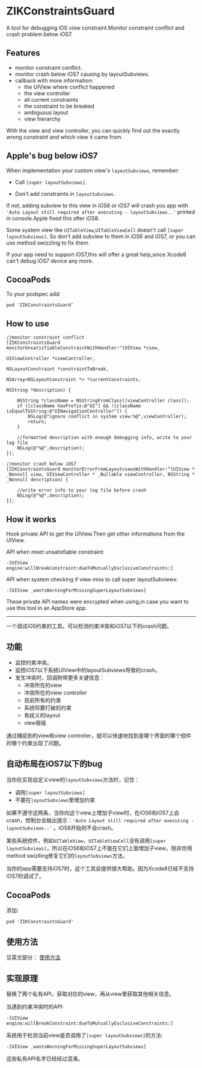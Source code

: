 # ZIKConstraintsGuard
A tool for debugging iOS view constraint.Monitor constraint conflict and crash problem below iOS7.

## Features

* monitor constraint conflict.
* monitor crash below iOS7 causing by layoutSubviews.
* callback with more information: 
	* the UIView where conflict happened
	* the view controller
	* all current constraints
	* the constraint to be breaked
	* ambiguous layout
	* view hierarchy

With the view and view controller, you can quickly find out the exactly wrong constraint and which view it came from.

## Apple's bug below iOS7

When implementation your custom view's `layoutSubviews`, remember:
 
* Call `[super layoutSubviews]`.
 
* Don't add constraints in `layoutSubviews`.
 
If not, adding subview to this view in iOS6 or iOS7 will crash you app with `'Auto Layout still required after executing - layoutSubviews..'` printed in console.Apple fixed this after iOS8.
 
Some system view like `UITableView`,`UITableViewCell` doesn't call `[super layoutSubviews]`. So don't add subview to them in iOS6 and iOS7, or you can use method swizzling to fix them.

If your app need to support iOS7,this will offer a great help,since Xcode8 can't debug iOS7 device any more.

## CocoaPods

To your podspec add:

```
pod 'ZIKConstraintsGuard'
```

## <a name="how-to-use"></a>How to use

```
//monitor constraint conflict
[ZIKConstraintsGuard monitorUnsatisfiableConstraintWithHandler:^(UIView *view, 
																 UIViewController *viewController, 
																 NSLayoutConstraint *constraintToBreak, 
																 NSArray<NSLayoutConstraint *> *currentConstraints, 
																 NSString *description) {
        
    NSString *className = NSStringFromClass([viewController class]);
    if ([className hasPrefix:@"UI"] && ![className isEqualToString:@"UINavigationController"]) {
        NSLog(@"ignore conflict in system view:%@",viewController);
        return;
    }
    
    //formatted description with enough debugging info, write to your log file
    NSLog(@"%@",description);
}];
```

```
//monitor crash below iOS7
[ZIKConstraintsGuard monitorErrorFromLayoutviewsWithHandler:^(UIView * _Nonnull view, UIViewController * _Nullable viewController, NSString * _Nonnull description) {
        
    //write error info to your log file before crash
    NSLog(@"%@",description);
}];
```

## How it works

Hook private API to get the UIView.Then get other informations from the UIView.

API when meet unsatisfiable constraint:

```
-[UIView engine:willBreakConstraint:dueToMutuallyExclusiveConstraints:]
```

API when system checking if view miss to call super layoutSubviews:

```
-[UIView _wantsWarningForMissingSuperLayoutSubviews]
```
These private API names were encrypted when using,in case you want to use this tool in an AppStore app.
___

一个调试iOS约束的工具。可以检测约束冲突和iOS7以下的crash问题。

## 功能
* 监控约束冲突。
* 监控iOS7以下系统UIView中的layoutSubviews导致的crash。
* 发生冲突时，回调附带更多关键信息：
	* 冲突所在的view
	* 冲突所在的view controller
	* 目前所有的约束
	* 系统将要打破的约束
	* 有歧义的layout
	* view层级

通过捕捉到的view和view controller，就可以快速地找到是哪个界面的哪个控件的哪个约束出现了问题。

## 自动布局在iOS7以下的bug

当你在实现自定义view的`layoutSubviews`方法时，记住：

* 调用`[super layoutSubviews]`
* 不要在`layoutSubviews`里增加约束

如果不遵守这两条，当你向这个view上增加子view时，在iOS6和iOS7上会crash，控制台会输出提示：`'Auto Layout still required after executing - layoutSubviews..'` 。iOS8开始则不会crash。

某些系统控件，例如`UITableView`，`UITableViewCell`没有调用`[super layoutSubviews]`，所以在iOS6和iOS7上不能在它们上面增加子view，除非你用method swizlling修复它们的`layoutSubviews`方法。

当你的app需要支持iOS7时，这个工具会提供很大帮助。因为Xcode8已经不支持iOS7的调试了。

## CocoaPods

添加:

```
pod 'ZIKConstraintsGuard'
```

## 使用方法
见英文部分：
[使用方法](#how-to-use)

## 实现原理

替换了两个私有API，获取对应的view，再从view里获取其他相关信息。

当遇到约束冲突时的API:

```
-[UIView engine:willBreakConstraint:dueToMutuallyExclusiveConstraints:]
```

系统用于检测当前view是否调用了`[super layoutSubviews]`的方法:

```
-[UIView _wantsWarningForMissingSuperLayoutSubviews]
```
这些私有API名字已经经过混淆。


